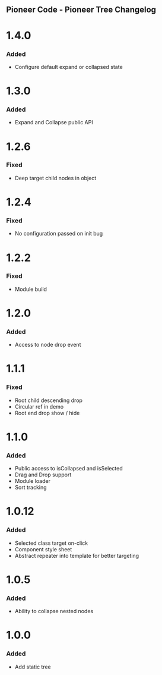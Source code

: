 ## Pioneer Code - Pioneer Tree Changelog

<a name="1.4.0"></a>
# 1.4.0
### Added
* Configure default expand or collapsed state

<a name="1.3.0"></a>
# 1.3.0
### Added
* Expand and Collapse public API

<a name="1.2.6"></a>
# 1.2.6
### Fixed
* Deep target child nodes in object

<a name="1.2.4"></a>
# 1.2.4
### Fixed
* No configuration passed on init bug

<a name="1.2.2"></a>
# 1.2.2
### Fixed
* Module build

<a name="1.2.0"></a>
# 1.2.0
### Added
* Access to node drop event

<a name="1.1.1"></a>
# 1.1.1
### Fixed
* Root child descending drop
* Circular ref in demo
* Root end drop show / hide

<a name="1.1.0"></a>
# 1.1.0
### Added
* Public access to isCollapsed and isSelected
* Drag and Drop support
* Module loader
* Sort tracking

<a name="1.0.12"></a>
# 1.0.12
### Added
* Selected class target on-click
* Component style sheet
* Abstract repeater into template for better targeting

<a name="1.0.5"></a>
# 1.0.5
### Added
* Ability to collapse nested nodes

<a name="1.0.0"></a>
# 1.0.0
### Added
* Add static tree
